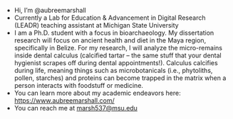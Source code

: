 - Hi, I’m @aubreemarshall
- Currently a Lab for Education & Advancement in Digital Research (LEADR) teaching assistant at Michigan State University
- I am a Ph.D. student with a focus in bioarchaeology. My dissertation research will focus on ancient health and diet in the Maya region, specifically in Belize. For my research, I will analyze the micro-remains inside dental calculus (calcified tartar – the same stuff that your dental hygienist scrapes off during dental appointments!). Calculus calcifies during life, meaning things such as microbotanicals (i.e., phytoliths, pollen, starches) and proteins can become trapped in the matrix when a person interacts with foodstuff or medicine.
- You can learn more about my academic endeavors here: https://www.aubreemarshall.com/ 
- You can reach me at marsh537@msu.edu 

<!---
aubreemarshall/aubreemarshall is a ✨ special ✨ repository because its `README.md` (this file) appears on your GitHub profile.
You can click the Preview link to take a look at your changes.
--->
